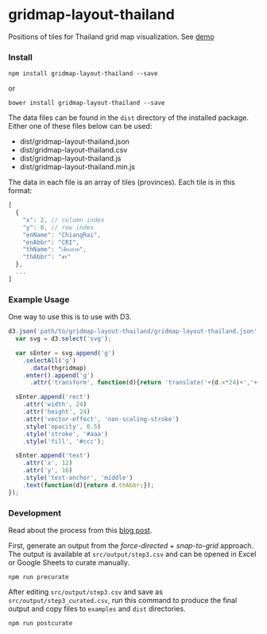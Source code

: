 # gridmap-layout-thailand

Positions of tiles for Thailand grid map visualization. See [demo](http://kristw.github.io/gridmap-layout-thailand/)

### Install

```
npm install gridmap-layout-thailand --save
```

or

```
bower install gridmap-layout-thailand --save
```

The data files can be found in the ```dist``` directory of the installed package. Either one of these files below can be used:

- dist/gridmap-layout-thailand.json
- dist/gridmap-layout-thailand.csv
- dist/gridmap-layout-thailand.js
- dist/gridmap-layout-thailand.min.js

The data in each file is an array of tiles (provinces). Each tile is in this format:

```javascript
[
  {
    "x": 2, // column index
    "y": 0, // row index
    "enName": "ChiangRai",
    "enAbbr": "CRI",
    "thName": "เชียงราย",
    "thAbbr": "ชร"
  },
  ...
]
```

### Example Usage

One way to use this is to use with D3.

```javascript
d3.json('path/to/gridmap-layout-thailand/gridmap-layout-thailand.json', function(error, thgridmap){
  var svg = d3.select('svg');

  var sEnter = svg.append('g')
    .selectAll('g')
      .data(thgridmap)
    .enter().append('g')
      .attr('transform', function(d){return 'translate('+(d.x*24)+','+(d.y*24)+')';});

  sEnter.append('rect')
    .attr('width', 24)
    .attr('height', 24)
    .attr('vector-effect', 'non-scaling-stroke')
    .style('opacity', 0.5)
    .style('stroke', '#aaa')
    .style('fill', '#ccc');

  sEnter.append('text')
    .attr('x', 12)
    .attr('y', 16)
    .style('text-anchor', 'middle')
    .text(function(d){return d.thAbbr;});
});
```

### Development

Read about the process from this [blog post](https://medium.com/@kristw/397b53a4ecf).

First, generate an output from the *force-directed + snap-to-grid* approach. The output is available at ```src/output/step3.csv``` and can be opened in Excel or Google Sheets to curate manually.

```
npm run precurate
```

After editing ```src/output/step3.csv``` and save as ```src/output/step3_curated.csv```, run this command to produce the final output and copy files to `examples` and `dist` directories.

```
npm run postcurate
```